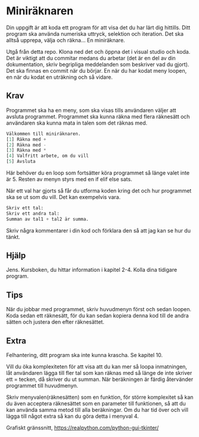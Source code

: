 # Miniräknaren

Din uppgift är att koda ett program för att visa det du har lärt dig hittills. Ditt program ska använda numeriska uttryck, selektion och iteration. Det ska alltså upprepa, välja och räkna… En miniräknare.

Utgå från detta repo. Klona ned det och öppna det i visual studio och koda. Det är viktigt att du commitar medans du arbetar (det är en del av din dokumentation, skriv begripliga meddelanden som beskriver vad du gjort).
Det ska finnas en commit när du börjar. En när du har kodat meny loopen, en när du kodat en uträkning och så vidare.

## Krav

Programmet ska ha en meny, som ska visas tills användaren väljer att avsluta programmet.
Programmet ska kunna räkna med flera räknesätt och användaren ska kunna mata in talen som det räknas med.

```python
Välkommen till miniräknaren.
[1] Räkna med +
[2] Räkna med -
[3] Räkna med *
[4] Valfritt arbete, om du vill
[5] Avsluta
```
Här behöver du en loop som fortsätter köra programmet så länge valet inte är 5. Resten av menyn styrs med en if elif else sats.

När ett val har gjorts så får du utforma koden kring det och hur programmet ska se ut som du vill. Det kan exempelvis vara.
```python
Skriv ett tal:
Skriv ett andra tal:
Summan av tal1 + tal2 är summa.
```
Skriv några kommentarer i din kod och förklara den så att jag kan se hur du tänkt.

## Hjälp

Jens.
Kursboken, du hittar information i kapitel 2-4.
Kolla dina tidigare program.

## Tips

När du jobbar med programmet, skriv huvudmenyn först och sedan loopen. 
Koda sedan ett räknesätt, för du kan sedan kopiera denna kod till de andra sätten och justera den efter räknesättet.

## Extra

Felhantering, ditt program ska inte kunna krascha. Se kapitel 10.

Vill du öka komplexiteten för att visa att du kan mer så loopa inmatningen, låt användaren lägga till fler tal som kan räknas med så länge de inte skriver ett = tecken, då skriver du ut summan.
När beräkningen är färdig återvänder programmet till huvudmenyn.

Skriv menyvalen(räknesätten) som en funktion, för större komplexitet så kan du även acceptera räknesättet som en parameter till funktionen, så att du kan använda samma metod till alla beräkningar.
Om du har tid över och vill lägga till något extra så kan du göra detta i menyval 4.

Grafiskt gränssnitt, https://realpython.com/python-gui-tkinter/
